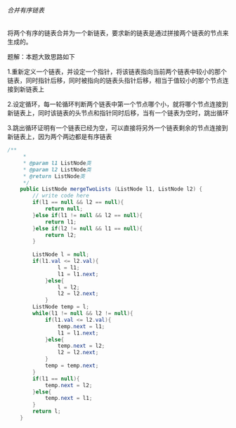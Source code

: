 ###### 合并有序链表

 将两个有序的链表合并为一个新链表，要求新的链表是通过拼接两个链表的节点来生成的。 

题解：本题大致思路如下

1.重新定义一个链表，并设定一个指针，将该链表指向当前两个链表中较小的那个链表，同时指针后移，同时被指向的链表头指针后移，相当于值较小的那个节点连接到新链表上

2.设定循环，每一轮循环判断两个链表中第一个节点哪个小，就将哪个节点连接到新链表上，同时该链表的头节点和指针同时后移，当有一个链表为空时，跳出循环

3.跳出循环证明有一个链表已经为空，可以直接将另外一个链表剩余的节点连接到新链表上，因为两个两边都是有序链表

```java
/**
     * 
     * @param l1 ListNode类 
     * @param l2 ListNode类 
     * @return ListNode类
     */
    public ListNode mergeTwoLists (ListNode l1, ListNode l2) {
        // write code here
        if(l1 == null && l2 == null){
            return null;
        }else if(l1 != null && l2 == null){
            return l1;
        }else if(l2 != null && l1 == null){
            return l2;
        }
        
        ListNode l = null;
        if(l1.val <= l2.val){
                l = l1;
                l1 = l1.next;
            }else{
                l = l2;
                l2 = l2.next;
            }
        ListNode temp = l;
        while(l1 != null && l2 != null){
            if(l1.val <= l2.val){
                temp.next = l1;
                l1 = l1.next;
            }else{
                temp.next = l2;
                l2 = l2.next;
            }
            temp = temp.next;
        }
        if(l1 == null){
            temp.next = l2;
        }else{
            temp.next = l1;
        }
        return l;
    }
```

